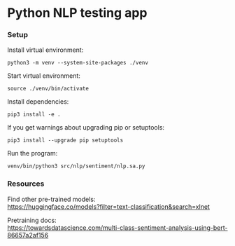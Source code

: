# Python NLP testing app

### Setup
Install virtual environment:

```
python3 -m venv --system-site-packages ./venv
```

Start virtual environment:

```
source ./venv/bin/activate
```

Install dependencies:

```
pip3 install -e .
```

If you get warnings about upgrading pip or setuptools:

```
pip3 install --upgrade pip setuptools
```

Run the program:

```
venv/bin/python3 src/nlp/sentiment/nlp.sa.py
```

### Resources
Find other pre-trained models:  
https://huggingface.co/models?filter=text-classification&search=xlnet

Pretraining docs:  
https://towardsdatascience.com/multi-class-sentiment-analysis-using-bert-86657a2af156
